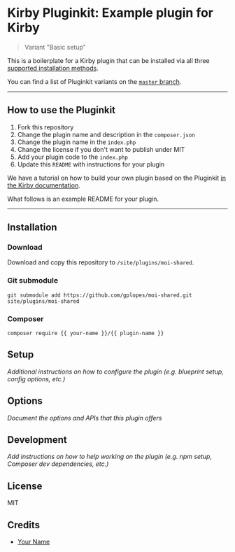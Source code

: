 # Kirby Pluginkit: Example plugin for Kirby

> Variant "Basic setup"

This is a boilerplate for a Kirby plugin that can be installed via all three [supported installation methods](https://getkirby.com/docs/guide/plugins/plugin-setup-basic#the-three-plugin-installation-methods).

You can find a list of Pluginkit variants on the [`master` branch](https://github.com/getkirby/pluginkit/tree/master).

---

## How to use the Pluginkit

1. Fork this repository
2. Change the plugin name and description in the `composer.json`
3. Change the plugin name in the `index.php`
4. Change the license if you don't want to publish under MIT
5. Add your plugin code to the `index.php`
6. Update this `README` with instructions for your plugin

We have a tutorial on how to build your own plugin based on the Pluginkit [in the Kirby documentation](https://getkirby.com/docs/guide/plugins/plugin-setup-basic).

What follows is an example README for your plugin.

---

## Installation

### Download

Download and copy this repository to `/site/plugins/moi-shared`.

### Git submodule

```
git submodule add https://github.com/gplopes/moi-shared.git site/plugins/moi-shared
```

### Composer

```
composer require {{ your-name }}/{{ plugin-name }}
```

## Setup

_Additional instructions on how to configure the plugin (e.g. blueprint setup, config options, etc.)_

## Options

_Document the options and APIs that this plugin offers_

## Development

_Add instructions on how to help working on the plugin (e.g. npm setup, Composer dev dependencies, etc.)_

## License

MIT

## Credits

- [Your Name](https://github.com/ghost)

